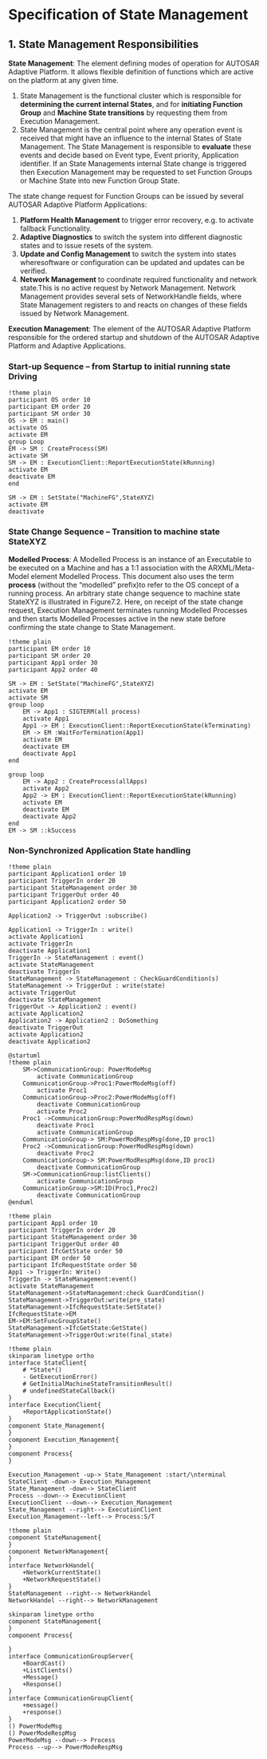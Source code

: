 # Specification of State Management

## 1. State Management Responsibilities
**State Management**: The element defining modes of operation for AUTOSAR Adaptive Platform. It allows flexible definition of functions which are active on the platform at any given time.
1. State Management is the functional cluster which is responsible for **determining the current internal States**, and for **initiating Function Group** and **Machine State transitions** by requesting them from Execution Management.
2. State Management is the central point where any operation event is received that might have an influence to the internal States of State Management. The State Management is responsible to **evaluate** these events and decide based on Event type, Event priority, Application identifier.
If an State Managements internal State change is triggered then Execution Management may be requested to set Function Groups or Machine State into new Function Group State.

The state change request for Function Groups can be issued by several AUTOSAR Adaptive Platform Applications:
1. **Platform Health Management** to trigger error recovery, e.g. to activate fallback Functionality.
1. **Adaptive Diagnostics** to switch the system into different diagnostic states and to issue resets of the system.
1. **Update and Config Management** to switch the system into states wheresoftware or configuration can be updated and updates can be verified.
1. **Network Management** to coordinate required functionality and network state.This is no active request by Network Management. Network Management provides several sets of NetworkHandle fields, where State Management registers to and reacts on changes of these fields issued by Network Management.

**Execution Management**: The element of the AUTOSAR Adaptive Platform responsible for the ordered startup and shutdown of the AUTOSAR Adaptive Platform and Adaptive Applications.
### Start-up Sequence – from Startup to initial running state Driving
```puml
!theme plain
participant OS order 10
participant EM order 20
participant SM order 30
OS -> EM : main()
activate OS
activate EM
group Loop
EM -> SM : CreateProcess(SM)
activate SM
SM -> EM : ExecutionClient::ReportExecutionState(kRunning)
activate EM
deactivate EM
end

SM -> EM : SetState("MachineFG",StateXYZ)
activate EM
deactivate
```
### State Change Sequence – Transition to machine state StateXYZ
**Modelled Process**: A Modelled Process is an instance of an Executable to be executed on a Machine and has a 1:1 association with the ARXML/Meta-Model element Modelled Process. This document also uses the term **process** (without the “modelled” prefix)to refer to the OS concept of a running process.
An arbitrary state change sequence to machine state StateXYZ is illustrated in Figure7.2. Here, on receipt of the state change request, Execution Management terminates running Modelled Processes and then starts Modelled Processes active in the new state before confirming the state change to State Management.
```puml
!theme plain
participant EM order 10
participant SM order 20
participant App1 order 30
participant App2 order 40

SM -> EM : SetState("MachineFG",StateXYZ)
activate EM
activate SM
group loop
    EM -> App1 : SIGTERM(all process)
    activate App1
    App1 -> EM : ExecutionClient::ReportExecutionState(kTerminating)
    EM -> EM :WaitForTermination(App1)
    activate EM
    deactivate EM
    deactivate App1
end

group loop
    EM -> App2 : CreateProcess(allApps)
    activate App2
    App2 -> EM : ExecutionClient::ReportExecutionState(kRunning)
    activate EM
    deactivate EM
    deactivate App2
end
EM -> SM ::kSuccess
```

### Non-Synchronized Application State handling

```puml
!theme plain
participant Application1 order 10
participant TriggerIn order 20
participant StateManagement order 30
participant TriggerOut order 40
participant Application2 order 50

Application2 -> TriggerOut :subscribe()

Application1 -> TriggerIn : write()
activate Application1
activate TriggerIn
deactivate Application1
TriggerIn -> StateManagement : event()
activate StateManagement
deactivate TriggerIn
StateManagement -> StateManagement : CheckGuardCondition(s)
StateManagement -> TriggerOut : write(state)
activate TriggerOut
deactivate StateManagement
TriggerOut -> Application2 : event()
activate Application2
Application2 -> Application2 : DoSomething
deactivate TriggerOut
activate Application2
deactivate Application2
```

```puml
@startuml
!theme plain
    SM->CommunicationGroup: PowerModeMsg
        activate CommunicationGroup
    CommunicationGroup->Proc1:PowerModeMsg(off)
        activate Proc1
    CommunicationGroup->Proc2:PowerModeMsg(off)
        deactivate CommunicationGroup
        activate Proc2
    Proc1 ->CommunicationGroup:PowerModRespMsg(down)
        deactivate Proc1
        activate CommunicationGroup
    CommunicationGroup-> SM:PowerModRespMsg(done,ID proc1)
    Proc2 ->CommunicationGroup:PowerModRespMsg(down)
        deactivate Proc2
    CommunicationGroup-> SM:PowerModRespMsg(done,ID proc1)
        deactivate CommunicationGroup
    SM->CommunicationGroup:listClients()
        activate CommunicationGroup
    CommunicationGroup->SM:ID(Proc1,Proc2)
        deactivate CommunicationGroup
@enduml
```
```puml
!theme plain
participant App1 order 10
participant TriggerIn order 20
participant StateManagement order 30
participant TriggerOut order 40
participant IfcGetState order 50
participant EM order 50
participant IfcRequestState order 50
App1 -> TriggerIn: Write()
TriggerIn -> StateManagement:event()
activate StateManagement
StateManagement->StateManagement:check GuardCondition()
StateManagement->TriggerOut:write(pre_state)
StateManagement->IfcRequestState:SetState()
IfcRequestState->EM
EM->EM:SetFuncGroupState()
StateManagement->IfcGetState:GetState()
StateManagement->TriggerOut:write(final_state)
```
```puml
!theme plain
skinparam linetype ortho
interface StateClient{
    # *State*()
    - GetExecutionError()
    # GetInitialMachineStateTransitionResult()
    # undefinedStateCallback()
}
interface ExecutionClient{
    +ReportApplicationState()
}
component State_Management{
}
component Execution_Management{
}
component Process{
}

Execution_Management -up-> State_Management :start/\nterminal
StateClient -down-> Execution_Management
State_Management -down-> StateClient
Process --down--> ExecutionClient
ExecutionClient --down--> Execution_Management
State_Management --right--> ExecutionClient
Execution_Management--left--> Process:S/T
```
```puml
!theme plain
component StateManagement{
}
component NetworkManagement{
}
interface NetworkHandel{
    +NetworkCurrentState()
    +NetworkRequestState()
}
StateManagement --right--> NetworkHandel
NetworkHandel --right--> NetworkManagement
```

```puml
skinparam linetype ortho
component StateManagement{
}
component Process{

}
interface CommunicationGroupServer{
    +BoardCast()
    +ListClients()
    +Message()
    +Response()
}
interface CommunicationGroupClient{
    +message()
    +response()
}
() PowerModeMsg
() PowerModeRespMsg
PowerModeMsg --down--> Process
Process --up--> PowerModeRespMsg
```
